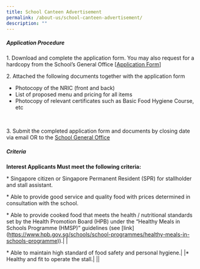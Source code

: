 ```yaml
---
title: School Canteen Advertisement
permalink: /about-us/school-canteen-advertisement/
description: ""
---
```

##### Application Procedure

1\. Download and complete the application form. You may also request for a hardcopy from the School’s General Office \[[Application Form](https://staging.d2rf20mnuqi9qi.amplifyapp.com/files/appexistingsch.pdf)\]

2\. Attached the following documents together with the application form
* Photocopy of the NRIC (front and back)&nbsp;&nbsp;&nbsp;
*  List of proposed menu and pricing for all items&nbsp;&nbsp;&nbsp;&nbsp;
*  Photocopy of relevant certificates such as Basic Food Hygiene Course, etc&nbsp;
<br>

3\. Submit the completed application form and documents by closing date via email OR to the&nbsp;[School General Office](https://www.fairfieldmethodistsec.moe.edu.sg/contact-us/)


##### Criteria

**Interest Applicants Must meet the following criteria:**

\* Singapore citizen or Singapore Permanent Resident (SPR) for stallholder and stall assistant.

\* Able to provide good service and quality food with prices determined in consultation with the school.

\* Able to provide cooked food that meets the health / nutritional standards set by the Health Promotion Board (HPB) under the “Healthy Meals in Schools Programme (HMSP)” guidelines (see \[link\](https://www.hpb.gov.sg/schools/school-programmes/healthy-meals-in-schools-programme)).| |

\* Able to maintain high standard of food safety and personal hygiene.| |\* Healthy and fit to operate the stall.| ||